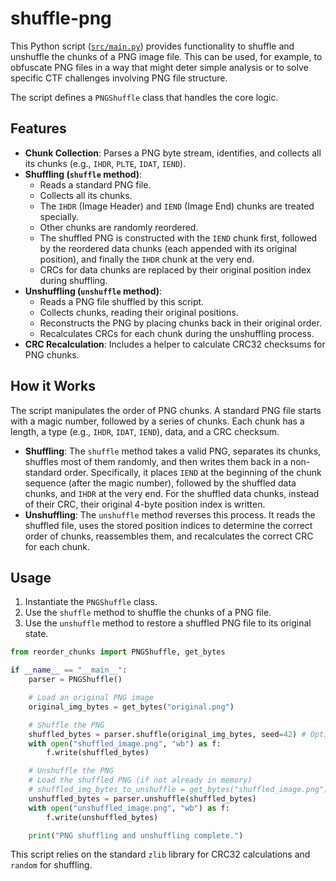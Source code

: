 # shuffle-png

This Python script ([`src/main.py`](src/main.py)) provides functionality to shuffle and unshuffle the chunks of a PNG image file. This can be used, for example, to obfuscate PNG files in a way that might deter simple analysis or to solve specific CTF challenges involving PNG file structure.

The script defines a `PNGShuffle` class that handles the core logic.

## Features

*   **Chunk Collection**: Parses a PNG byte stream, identifies, and collects all its chunks (e.g., `IHDR`, `PLTE`, `IDAT`, `IEND`).
*   **Shuffling (`shuffle` method)**:
    *   Reads a standard PNG file.
    *   Collects all its chunks.
    *   The `IHDR` (Image Header) and `IEND` (Image End) chunks are treated specially.
    *   Other chunks are randomly reordered.
    *   The shuffled PNG is constructed with the `IEND` chunk first, followed by the reordered data chunks (each appended with its original position), and finally the `IHDR` chunk at the very end.
    *   CRCs for data chunks are replaced by their original position index during shuffling.
*   **Unshuffling (`unshuffle` method)**:
    *   Reads a PNG file shuffled by this script.
    *   Collects chunks, reading their original positions.
    *   Reconstructs the PNG by placing chunks back in their original order.
    *   Recalculates CRCs for each chunk during the unshuffling process.
*   **CRC Recalculation**: Includes a helper to calculate CRC32 checksums for PNG chunks.

## How it Works

The script manipulates the order of PNG chunks. A standard PNG file starts with a magic number, followed by a series of chunks. Each chunk has a length, a type (e.g., `IHDR`, `IDAT`, `IEND`), data, and a CRC checksum.

*   **Shuffling**: The `shuffle` method takes a valid PNG, separates its chunks, shuffles most of them randomly, and then writes them back in a non-standard order. Specifically, it places `IEND` at the beginning of the chunk sequence (after the magic number), followed by the shuffled data chunks, and `IHDR` at the very end. For the shuffled data chunks, instead of their CRC, their original 4-byte position index is written.
*   **Unshuffling**: The `unshuffle` method reverses this process. It reads the shuffled file, uses the stored position indices to determine the correct order of chunks, reassembles them, and recalculates the correct CRC for each chunk.

## Usage

1.  Instantiate the `PNGShuffle` class.
2.  Use the `shuffle` method to shuffle the chunks of a PNG file.
3.  Use the `unshuffle` method to restore a shuffled PNG file to its original state.

```python
from reorder_chunks import PNGShuffle, get_bytes

if __name__ == "__main__":
    parser = PNGShuffle()

    # Load an original PNG image
    original_img_bytes = get_bytes("original.png")

    # Shuffle the PNG
    shuffled_bytes = parser.shuffle(original_img_bytes, seed=42) # Optional seed for reproducible shuffle
    with open("shuffled_image.png", "wb") as f:
        f.write(shuffled_bytes)

    # Unshuffle the PNG
    # Load the shuffled PNG (if not already in memory)
    # shuffled_img_bytes_to_unshuffle = get_bytes("shuffled_image.png")
    unshuffled_bytes = parser.unshuffle(shuffled_bytes)
    with open("unshuffled_image.png", "wb") as f:
        f.write(unshuffled_bytes)

    print("PNG shuffling and unshuffling complete.")
```

This script relies on the standard `zlib` library for CRC32 calculations and `random` for shuffling.

